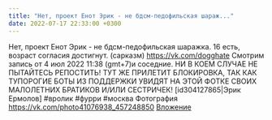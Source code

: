 ```yaml
---
title: "Нет, проект Енот Эрик - не бдсм-педофильская шараж..."
date: 2022-07-17 22:33:00 +0300
---
```


Нет, проект Енот Эрик - не бдсм-педофильская шаражка.
16 есть, возраст согласия достигнут. (сарказм)
<a class="vk-attach" href="https://vk.com/dogghate">https://vk.com/dogghate</a>
Смотрим запись от 4 июл 2022 11:38 (gmt+7)и соседние.
НИ В КОЕМ СЛУЧАЕ НЕ ПЫТАЙТЕСЬ РЕПОСТИТЬ! ТУТ ЖЕ ПРИЛЕТИТ БЛОКИРОВКА, ТАК КАК ТУПОРОГИЕ БОТЫ ИЗ ПОДДЕРЖКИ УВИДЯТ НА ЭТОЙ ФОТКЕ СВОИХ МАЛОЛЕТНИХ БРАТИКОВ И/ИЛИ СЕСТРИЧЕК!
[id304127865|Эрик Ермолов]
#вролик #фурри #москва
Фотография
<a class="vk-attach" href="https://vk.com/photo41076938_457248850">https://vk.com/photo41076938_457248850</a>
<a class="vk-attach" href="https://vk.com/photo41076938_457248850">Вложение</a>
